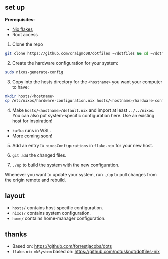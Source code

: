 ## set up

__Prerequisites:__

- [Nix flakes](https://nixos.wiki/wiki/flakes)
- Root access

1. Clone the repo

```sh
git clone https://github.com/craigmc08/dotfiles ~/dotfiles && cd ~/dotfiles
```

2. Create the hardware configuration for your system:

```sh
sudo nixos-generate-config
```

3. Copy into the hosts directory for the `<hostname>` you want your computer to have:

```sh
mkdir hosts/<hostname>
cp /etc/nixos/hardware-configuration.nix hosts/<hostname>/hardware-configuration.nix
```

4. Make `hosts/<hostname>/default.nix` and import at least `../../nixos`. You can
  also put system-specific configuration here. Use an existing host for inspiration!

  - `kafka` runs in WSL.
  - More coming soon!

5. Add an entry to `nixosConfigurations` in `flake.nix` for your new host.

6. `git add` the changed files.

7. `./up` to build the system with the new configuration.

Whenever you want to update your system, run `./up` to pull changes from the
origin remote and rebuild.

## layout

- `hosts/` contains host-specific configuration.
- `nixos/` contains system configuration.
- `home/` contains home-manager configuration.

## thanks

- Based on: https://github.com/forrestjacobs/dots
- `flake.nix` `mkSystem` based on: https://github.com/notusknot/dotfiles-nix

